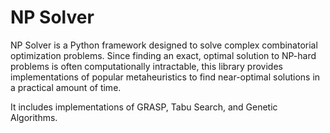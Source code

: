 # NP Solver

NP Solver is a Python framework designed to solve complex combinatorial optimization problems. Since finding an exact, optimal solution to NP-hard problems is often computationally intractable, this library provides implementations of popular metaheuristics to find near-optimal solutions in a practical amount of time.

It includes implementations of GRASP, Tabu Search, and Genetic Algorithms.
